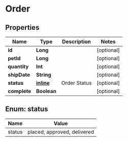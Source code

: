 
# Order

## Properties
| Name | Type | Description | Notes |
| ------------ | ------------- | ------------- | ------------- |
| **id** | **Long** |  |  [optional] |
| **petId** | **Long** |  |  [optional] |
| **quantity** | **Int** |  |  [optional] |
| **shipDate** | **String** |  |  [optional] |
| **status** | [**inline**](#Status) | Order Status |  [optional] |
| **complete** | **Boolean** |  |  [optional] |


<a id="Status"></a>
## Enum: status
| Name | Value |
| ---- | ----- |
| status | placed, approved, delivered |



